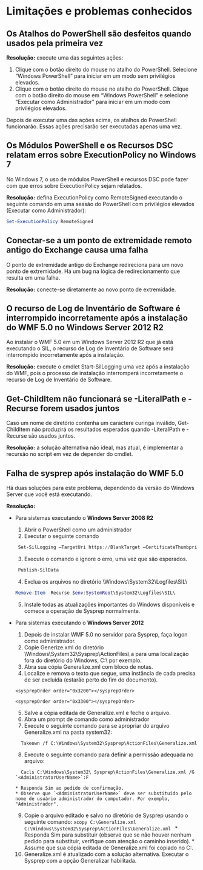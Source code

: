 # Limitações e problemas conhecidos

Os Atalhos do PowerShell são desfeitos quando usados pela primeira vez
------------------------------------------------------------

**Resolução:** execute uma das seguintes ações:

1.  Clique com o botão direito do mouse no atalho do PowerShell. Selecione “Windows PowerShell” para iniciar em um modo sem privilégios elevados.
2.  Clique com o botão direito do mouse no atalho do PowerShell. Clique com o botão direito do mouse em “Windows PowerShell” e selecione “Executar como Administrador” para iniciar em um modo com privilégios elevados.

Depois de executar uma das ações acima, os atalhos do PowerShell funcionarão. Essas ações precisarão ser executadas apenas uma vez.


Os Módulos PowerShell e os Recursos DSC relatam erros sobre ExecutionPolicy no Windows 7
-------------------------------------------------------------------------------------
No Windows 7, o uso de módulos PowerShell e recursos DSC pode fazer com que erros sobre ExecutionPolicy sejam relatados.

**Resolução:** defina ExecutionPolicy como RemoteSigned executando o seguinte comando em uma sessão do PowerShell com privilégios elevados (Executar como Administrador):

```powershell
Set-ExecutionPolicy RemoteSigned
```

Conectar-se a um ponto de extremidade remoto antigo do Exchange causa uma falha
------------------------------------------------------------

O ponto de extremidade antigo do Exchange redireciona para um novo ponto de extremidade. Há um bug na lógica de redirecionamento que resulta em uma falha.

**Resolução:** conecte-se diretamente ao novo ponto de extremidade.


O recurso de Log de Inventário de Software é interrompido incorretamente após a instalação do WMF 5.0 no Windows Server 2012 R2
-------------------------------------------------------------------------------------------------------------

Ao instalar o WMF 5.0 em um Windows Server 2012 R2 que já está executando o SIL, o recurso de Log de Inventário de Software será interrompido incorretamente após a instalação.

**Resolução:** execute o cmdlet Start-SilLogging uma vez após a instalação do WMF, pois o processo de instalação interromperá incorretamente o recurso de Log de Inventário de Software.

Get-ChildItem não funcionará se -LiteralPath e -Recurse forem usados juntos
--------------------------------------------------------------------------

Caso um nome de diretório contenha um caractere curinga inválido, Get-ChildItem não produzirá os resultados esperados quando -LiteralPath e -Recurse são usados juntos.

**Resolução:** a solução alternativa não ideal, mas atual, é implementar a recursão no script em vez de depender do cmdlet.


Falha de sysprep após instalação do WMF 5.0
----------------------------------------

Há duas soluções para este problema, dependendo da versão do Windows Server que você está executando.

**Resolução:**
- Para sistemas executando o **Windows Server 2008 R2**
  1.    Abrir o PowerShell como um administrador
  2.    Executar o seguinte comando
   ```powershell
    Set-SilLogging –TargetUri https://BlankTarget –CertificateThumbprint 0123456789
   ```
  3.    Execute o comando e ignore o erro, uma vez que são esperados.
   ```powershell
    Publish-SilData
   ```
  4.    Exclua os arquivos no diretório \Windows\System32\Logfiles\SIL\
  ```powershell
  Remove-Item -Recurse $env:SystemRoot\System32\Logfiles\SIL\
  ```
  5.    Instale todas as atualizações importantes do Windows disponíveis e comece a operação de Sysprep normalmente.
  
- Para sistemas executando o **Windows Server 2012**
  1.    Depois de instalar WMF 5.0 no servidor para Sysprep, faça logon como administrador.
  2.    Copie Generize.xml do diretório \Windows\System32\Sysprep\ActionFiles\ a para uma localização fora do diretório do Windows, C:\ por exemplo.
  3.    Abra sua cópia Generalize.xml com bloco de notas.
  4.    Localize e remova o texto que segue, uma instância de cada precisa de ser excluída (estarão perto do fim do documento).
    ```
    <sysprepOrder order="0x3200"></sysprepOrder>
    
    <sysprepOrder order="0x3300"></sysprepOrder>
    ```
  5.    Salve a cópia editada de Generalize.xml e feche o arquivo.
  6.    Abra um prompt de comando como administrador
  7.    Execute o seguinte comando para se apropriar do arquivo Generalize.xml na pasta system32:
    ```
      Takeown /f C:\Windows\System32\Sysprep\ActionFiles\Generalize.xml 
    ```
  8.    Execute o seguinte comando para definir a permissão adequada no arquivo:
    ```
      Cacls C:\Windows\System32\ Sysprep\ActionFiles\Generalize.xml /G `<AdministratorUserName>`:F 
    ```
      * Responda Sim ao pedido de confirmação. 
      * Observe que `<AdministratorUserName>` deve ser substituído pelo nome de usuário administrador do computador. Por exemplo, "Administrador".
      
  9.    Copie o arquivo editado e salvo no diretório de Sysprep usando o seguinte comando:
      ```
      xcopy C:\Generalize.xml C:\Windows\System32\Sysprep\ActionFiles\Generalize.xml 
      ```
      * Responda Sim para substituir (observe que se não houver nenhum pedido para substituir, verifique com atenção o caminho inserido).
      * Assume que sua cópia editada de Generalize.xml foi copiado no C:\.
  10.   Generalize.xml é atualizado com a solução alternativa. Executar o Sysprep com a opção Generalizar habilitada.



<!--HONumber=Jun16_HO4-->


